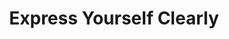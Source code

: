 ---
inv_num: 2013-062
add_credit:
url: 2013-062-express-yourself-clearly
title: Express Yourself Clearly
year: '2013'
display_year: '2013'
medium: Walmart Polar Bear TV, USB stick, Jpeg sequence
dims: 30 x 32 x 11 inches
pitch: "​Clinton jogging on a TV which looks like apolar bear :/"
ps:
live_url:
youtube:
related_code:
subheading:
download:
commission:
related: "[4151] [2012-117-express-yourself-clearly] 2012-117 Express Yourself Clearly"
layout: things-i-made
---